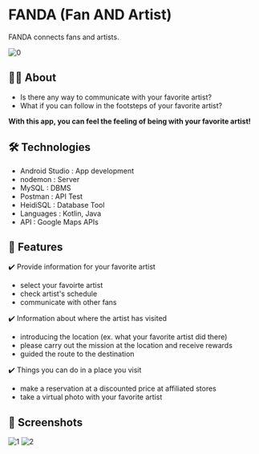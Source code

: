 # FANDA (Fan AND Artist)

FANDA connects fans and artists.

![0](https://github.com/HyunseungJang/fanda/assets/112330490/fd53a3b5-48f9-4261-b330-af082054969b)

## :man_technologist: **About**
* Is there any way to communicate with your favorite artist?
* What if you can follow in the footsteps of your favorite artist?

__With this app, you can feel the feeling of being with your favorite artist!__

## :hammer_and_wrench: **Technologies**
* Android Studio : App development
* nodemon : Server
* MySQL : DBMS
* Postman : API Test
* HeidiSQL : Database Tool
* Languages : Kotlin, Java
* API : Google Maps APIs

## :rocket: **Features**

:heavy_check_mark: Provide information for your favorite artist

  * select your favoirte artist
  * check artist's schedule
  * communicate with other fans

  
:heavy_check_mark: Information about where the artist has visited

  * introducing the location (ex. what your favorite artist did there)
  * please carry out the mission at the location and receive rewards
  * guided the route to the destination

  
:heavy_check_mark: Things you can do in a place you visit

  * make a reservation at a discounted price at affiliated stores
  * take a virtual photo with your favorite artist


## :iphone: **Screenshots**

![1](https://github.com/HyunseungJang/fanda/assets/112330490/080ce35e-4a19-4fd2-b5ea-695d6f02fcfa)
![2](https://github.com/HyunseungJang/fanda/assets/112330490/a1af343d-d69e-4ccd-ad46-43e180fe7615)
